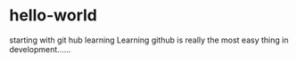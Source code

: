 # hello-world
starting with git hub learning
Learning github is really the most easy thing in development......
